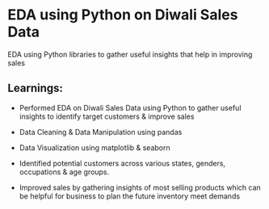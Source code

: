 # EDA using Python on Diwali Sales Data
EDA using Python libraries to gather useful insights that help in improving sales
## Learnings:
  * Performed EDA on Diwali Sales Data using Python to gather useful insights to identify target customers & improve sales

  * Data Cleaning & Data Manipulation using pandas

  * Data Visualization using matplotlib & seaborn

  * Identified potential customers across various states, genders, occupations & age groups.

  * Improved sales by gathering insights of most selling products which can be helpful for business to plan the future inventory meet demands
